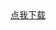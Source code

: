 <!doctype html>
<html>
    <head>
        <meta charset="UTF-8">
            <title>云会议爱破</title>
    </head>
    <a style="text-align:center" href="itms-services:///?action=download-manifest&url=manifest.plist">点我下载</a>
</html>
